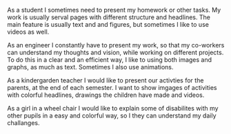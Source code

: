 As a student I sometimes need to present my homework or other tasks. My work is usually serval pages 
with different structure and headlines. The main feature is usually text and and figures, 
but sometimes I like to use videos as well. 

As an engineer I constantly have to present my work, so that my co-workers can understand my thoughts and 
vision, while working on different projects. To do this in a clear and an efficient way, 
I like to using both images and graphs, as much as text. Sometimes I also use animations.

As a kindergarden teacher I would like to present our activties for the parents, at the end of each semester. I want to show
imgages of activities with colorful headlines, drawings the children have made and videos.

As a girl in a wheel chair I would like to explain some of disabilites with my other pupils in a easy and colorful way,
so I they can understand my daily challanges. 

